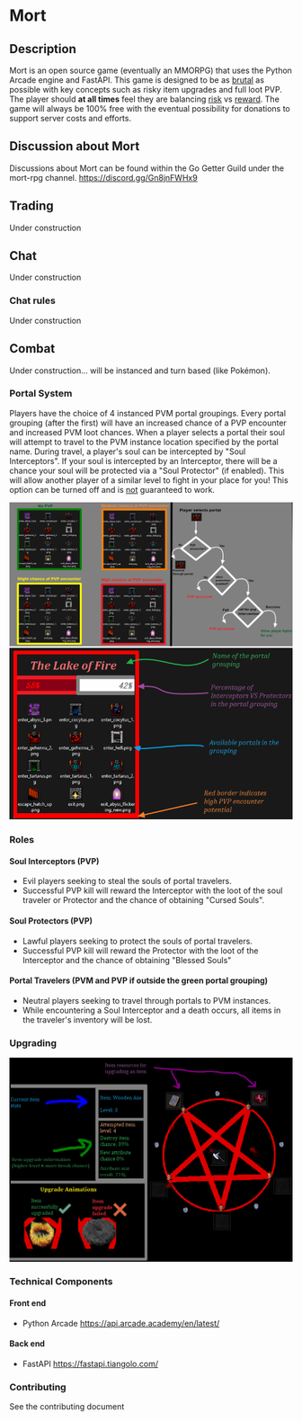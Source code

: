 # Mort

## Description
Mort is an open source game (eventually an MMORPG) that uses the Python Arcade engine and FastAPI. This game is designed to be 
as <ins>brutal</ins> as possible with key concepts such as risky item upgrades and full loot PVP. The player should 
**at all times** feel they are balancing <ins>risk</ins> vs <ins>reward</ins>. The game will always be 100% 
free with the eventual possibility for donations to support server costs and efforts. 

## Discussion about Mort
Discussions about Mort can be found within the Go Getter Guild under the mort-rpg channel. https://discord.gg/Gn8jnFWHx9

## Trading
Under construction

## Chat
Under construction

### Chat rules
Under construction

## Combat
Under construction... will be instanced and turn based (like Pokémon). 

### Portal System
Players have the choice of 4 instanced PVM portal groupings. Every portal grouping (after the first) will have an increased
chance of a PVP encounter and increased PVM loot chances. When a player selects a portal their soul will attempt to travel to the 
PVM instance location specified by the portal name. During travel, a player's soul can be intercepted by "Soul Interceptors". 
If your soul is intercepted by an Interceptor, there will be a chance your soul will be protected via a "Soul Protector"
(if enabled). This will allow another player of a similar level to fight in your place for you! This option can be turned off and is 
<ins>not</ins> guaranteed to work.

![](ideas/portal_pvp.png)
![](ideas/portal_grouping.png)

### Roles
#### Soul Interceptors (PVP)
* Evil players seeking to steal the souls of portal travelers.  
* Successful PVP kill will reward the Interceptor with the loot of the soul traveler or Protector and the chance of obtaining 
"Cursed Souls".
#### Soul Protectors (PVP)
* Lawful players seeking to protect the souls of portal travelers.  
* Successful PVP kill will reward the Protector with the loot of the Interceptor and the chance of obtaining "Blessed Souls"
#### Portal Travelers (PVM and PVP if outside the green portal grouping)
* Neutral players seeking to travel through portals to PVM instances.
* While encountering a Soul Interceptor and a death occurs, all items in the traveler's inventory will be lost. 

### Upgrading
![](ideas/upgrade_mock.png)

### Technical Components 
#### Front end
* Python Arcade https://api.arcade.academy/en/latest/
#### Back end
* FastAPI https://fastapi.tiangolo.com/

### Contributing
See the contributing document
